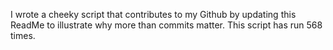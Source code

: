 I wrote a cheeky script that contributes to my Github by updating this ReadMe to illustrate why more than commits matter. This script has run 568 times.